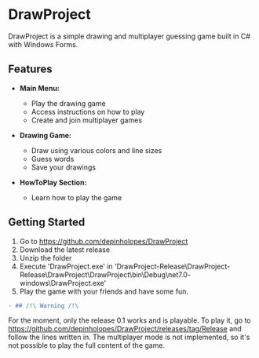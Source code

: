 # DrawProject

DrawProject is a simple drawing and multiplayer guessing game built in C# with Windows Forms.

## Features

- **Main Menu:**
  - Play the drawing game
  - Access instructions on how to play
  - Create and join multiplayer games

- **Drawing Game:**
  - Draw using various colors and line sizes
  - Guess words
  - Save your drawings

- **HowToPlay Section:**
  - Learn how to play the game

## Getting Started

 1. Go to https://github.com/depinholopes/DrawProject
 2. Download the latest release
 3. Unzip the folder
 4. Execute 'DrawProject.exe' in 'DrawProject-Release\DrawProject-Release\DrawProject\DrawProject\bin\Debug\net7.0-
			 windows\DrawProject.exe'
 5. Play the game with your friends and have some fun.
 
 ```diff
 - ## /!\ Warning /!\
 ```
 For the moment, only the release 0.1 works and is playable.
 To play it, go to https://github.com/depinholopes/DrawProject/releases/tag/Release and follow the lines written in.
 The multiplayer mode is not implemented, so it's not possible to play the full content of the game.